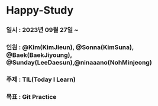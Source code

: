 # Happy-Study

### 일시 : 2023년 09월 27일 ~ 
### 인원 : @Kim(KimJieun), @Sonna(KimSuna), @Baek(BaekJiyoung), @Sunday(LeeDaesun),@ninaaano(NohMinjeong)
### 주제 : TIL(Today I Learn)
### 목표 : Git Practice
